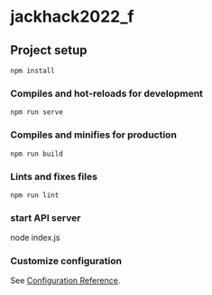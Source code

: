 # jackhack2022_f

## Project setup

```
npm install
```

### Compiles and hot-reloads for development

```
npm run serve
```

### Compiles and minifies for production

```
npm run build
```

### Lints and fixes files

```
npm run lint
```

### start API server

node index.js

### Customize configuration

See [Configuration Reference](https://cli.vuejs.org/config/).
